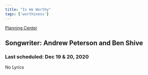 ```yaml
---
title: "Is He Worthy"
tags: ['worthiness']
---
```


[Planning Center](https://services.planningcenteronline.com/songs/17091632)

## Songwriter: Andrew Peterson and Ben Shive
### Last scheduled: Dec 19 & 20, 2020          

No Lyrics
